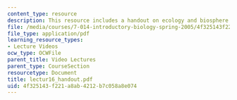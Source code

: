```yaml
---
content_type: resource
description: This resource includes a handout on ecology and biosphere distribution.
file: /media/courses/7-014-introductory-biology-spring-2005/4f325143f221a8ab4212b7c058a8e074_lectur16_handout.pdf
file_type: application/pdf
learning_resource_types:
- Lecture Videos
ocw_type: OCWFile
parent_title: Video Lectures
parent_type: CourseSection
resourcetype: Document
title: lectur16_handout.pdf
uid: 4f325143-f221-a8ab-4212-b7c058a8e074
---
```

